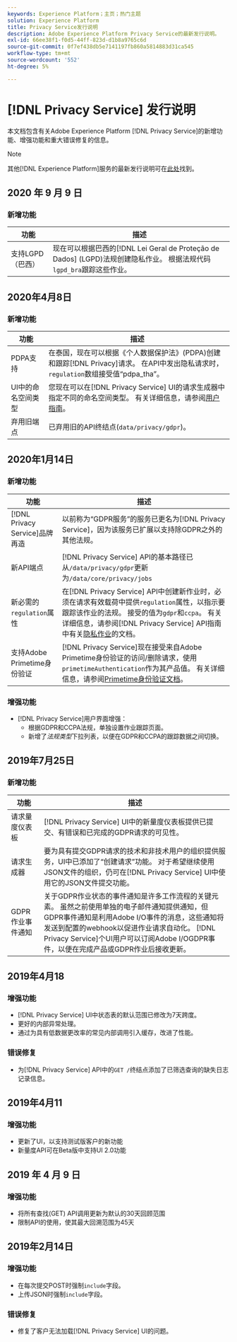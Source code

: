 ```yaml
---
keywords: Experience Platform；主页；热门主题
solution: Experience Platform
title: Privacy Service发行说明
description: Adobe Experience Platform Privacy Service的最新发行说明。
exl-id: 66ee38f1-f0d5-44ff-823d-d1b8a9765c6d
source-git-commit: 0f7ef438db5e7141197fb860a5814883d31ca545
workflow-type: tm+mt
source-wordcount: '552'
ht-degree: 5%

---
```


# [!DNL Privacy Service] 发行说明

本文档包含有关Adobe Experience Platform [!DNL Privacy Service]的新增功能、增强功能和重大错误修复的信息。

>[!NOTE]
>
>其他[!DNL Experience Platform]服务的最新发行说明可在[此处](../release-notes/latest/latest.md)找到。

## 2020 年 9 月 9 日

### 新增功能

| 功能 | 描述 |
| --- | --- |
| 支持LGPD（巴西） | 现在可以根据巴西的[!DNL Lei Geral de Proteção de Dados] (LGPD)法规创建隐私作业。 根据法规代码`lgpd_bra`跟踪这些作业。 |

## 2020年4月8日

### 新增功能

| 功能 | 描述 |
| --- | --- |
| PDPA支持 | 在泰国，现在可以根据《个人数据保护法》(PDPA)创建和跟踪[!DNL Privacy]请求。 在API中发出隐私请求时，`regulation`数组接受值“pdpa_tha”。 |
| UI中的命名空间类型 | 您现在可以在[!DNL Privacy Service] UI的请求生成器中指定不同的命名空间类型。 有关详细信息，请参阅[用户指南](ui/user-guide.md)。 |
| 弃用旧端点 | 已弃用旧的API终结点(`data/privacy/gdpr`)。 |

## 2020年1月14日

### 新增功能

| 功能 | 描述 |
| --- | --- |
| [!DNL Privacy Service]品牌再造 | 以前称为“GDPR服务”的服务已更名为[!DNL Privacy Service]，因为该服务已扩展以支持除GDPR之外的其他法规。 |
| 新API端点 | [!DNL Privacy Service] API的基本路径已从`/data/privacy/gdpr`更新为`/data/core/privacy/jobs` |
| 新必需的`regulation`属性 | 在[!DNL Privacy Service] API中创建新作业时，必须在请求有效载荷中提供`regulation`属性，以指示要跟踪该作业的法规。 接受的值为`gdpr`和`ccpa`。 有关详细信息，请参阅[!DNL Privacy Service] API指南中有关[隐私作业](api/privacy-jobs.md)的文档。 |
| 支持Adobe Primetime身份验证 | [!DNL Privacy Service]现在接受来自Adobe Primetime身份验证的访问/删除请求，使用`primetimeAuthentication`作为其产品值。 有关详细信息，请参阅[Primetime身份验证文档](https://tve.helpdocsonline.com/how-to-make-a-privacy-request)。 |

### 增强功能

* [!DNL Privacy Service]用户界面增强：
   * 根据GDPR和CCPA法规，单独设置作业跟踪页面。
   * 新增了&#x200B;*法规类型*&#x200B;下拉列表，以便在GDPR和CCPA的跟踪数据之间切换。

## 2019年7月25日

### 新增功能

| 功能 | 描述 |
| --- | --- |
| 请求量度仪表板 | [!DNL Privacy Service] UI中的新量度仪表板提供已提交、有错误和已完成的GDPR请求的可见性。 |
| 请求生成器 | 要为具有提交GDPR请求的技术和非技术用户的组织提供服务，UI中已添加了“创建请求”功能。 对于希望继续使用JSON文件的组织，仍可在[!DNL Privacy Service] UI中使用它的JSON文件提交功能。 |
| GDPR作业事件通知 | 关于GDPR作业状态的事件通知是许多工作流程的关键元素。 虽然之前使用单独的电子邮件通知提供通知，但GDPR事件通知是利用Adobe I/O事件的消息，这些通知将发送到配置的webhook以促进作业请求自动化。 [!DNL Privacy Service]个UI用户可以订阅Adobe I/OGDPR事件，以便在完成产品或GDPR作业后接收更新。 |

## 2019年4月18

### 增强功能

* [!DNL Privacy Service] UI中状态表的默认范围已修改为7天跨度。
* 更好的内部异常处理。
* 通过为具有低数据更改率的常见内部调用引入缓存，改进了性能。

### 错误修复

* 为[!DNL Privacy Service] API中的`GET /`终结点添加了已筛选查询的缺失日志记录信息。

## 2019年4月11

### 增强功能

* 更新了UI，以支持测试版客户的新功能
* 新量度API可在Beta版中支持UI 2.0功能

## 2019 年 4 月 9 日

### 增强功能

* 将所有查找(GET) API调用更新为默认的30天回顾范围
* 限制API的使用，使其最大回溯范围为45天

## 2019年2月14日

### 增强功能

* 在每次提交POST时强制`include`字段。
* 上传JSON时强制`include`字段。

### 错误修复

* 修复了客户无法加载[!DNL Privacy Service] UI的问题。
